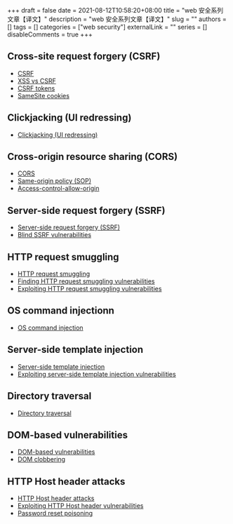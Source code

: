 +++
draft = false
date = 2021-08-12T10:58:20+08:00
title = "web 安全系列文章【译文】"
description = "web 安全系列文章【译文】"
slug = ""
authors = []
tags = []
categories = ["web security"]
externalLink = ""
series = []
disableComments = true
+++


## Cross-site request forgery (CSRF)
- [CSRF](/translation/web-security/csrf/csrf/)
- [XSS vs CSRF](/translation/web-security/csrf/xss-vs-csrf/)
- [CSRF tokens](/translation/web-security/csrf/csrf-tokens/)
- [SameSite cookies](/translation/web-security/csrf/samesite-cookies/)


## Clickjacking (UI redressing)
- [Clickjacking (UI redressing)](/translation/web-security/clickjacking/clickjacking/)


## Cross-origin resource sharing (CORS)
- [CORS](/translation/web-security/cors/cors/)
- [Same-origin policy (SOP)](/translation/web-security/cors/same-origin-policy/)
- [Access-control-allow-origin](/translation/web-security/cors/access-control-allow-origin/)


## Server-side request forgery (SSRF)
- [Server-side request forgery (SSRF)](/translation/web-security/ssrf/ssrf/)
- [Blind SSRF vulnerabilities](/translation/web-security/ssrf/blind-ssrf/)


## HTTP request smuggling
- [HTTP request smuggling](/translation/web-security/request-smuggling/http-request-smuggling/)
- [Finding HTTP request smuggling vulnerabilities](/translation/web-security/request-smuggling/finding-request-smuggling/)
- [Exploiting HTTP request smuggling vulnerabilities](/translation/web-security/request-smuggling/exploiting-request-smuggling/)


## OS command injectionn
- [OS command injection](/translation/web-security/command-injection/os-command-injection/)


## Server-side template injection
- [Server-side template injection](/translation/web-security/server-side-template-injection/server-side-template-injection/)
- [Exploiting server-side template injection vulnerabilities](/translation/web-security/server-side-template-injection/exploiting-server-side-template-injection-vulnerabilities/)


## Directory traversal
- [Directory traversal](/translation/web-security/directory-traversal/directory-traversal/)


## DOM-based vulnerabilities
- [DOM-based vulnerabilities](/translation/web-security/dom-based/dom-based-vulnerabilities/)
- [DOM clobbering](/translation/web-security/dom-based/dom-clobbering/)


## HTTP Host header attacks
- [HTTP Host header attacks](/translation/web-security/http-host-header-attacks/http-host-header-attacks/)
- [Exploiting HTTP Host header vulnerabilities](/translation/web-security/http-host-header-attacks/exploiting-http-host-header-vulnerabilities/)
- [Password reset poisoning](/translation/web-security/http-host-header-attacks/password-reset-poisoning/)
